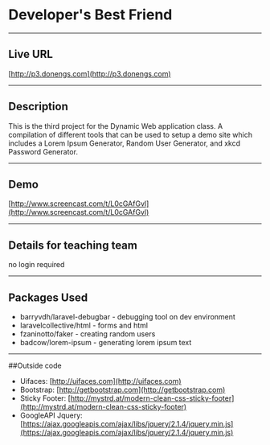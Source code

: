 # Developer's Best Friend

----
## Live URL

[http://p3.donengs.com](http://p3.donengs.com)

----
## Description

This is the third project for the Dynamic Web application class. A compilation of different tools that can be used to setup a demo site which includes a Lorem Ipsum Generator, Random User Generator, and xkcd Password Generator.

----
## Demo

[http://www.screencast.com/t/L0cGAfGvl](http://www.screencast.com/t/L0cGAfGvl)

----
## Details for teaching team

no login required

----
## Packages Used

* barryvdh/laravel-debugbar - debugging tool on dev environment
* laravelcollective/html - forms and html
* fzaninotto/faker - creating random users
* badcow/lorem-ipsum - generating lorem ipsum text

----
##Outside code

* Uifaces: [http://uifaces.com](http://uifaces.com)
* Bootstrap: [http://getbootstrap.com](http://getbootstrap.com)
* Sticky Footer: [http://mystrd.at/modern-clean-css-sticky-footer](http://mystrd.at/modern-clean-css-sticky-footer)
* GoogleAPI Jquery: [https://ajax.googleapis.com/ajax/libs/jquery/2.1.4/jquery.min.js](https://ajax.googleapis.com/ajax/libs/jquery/2.1.4/jquery.min.js)
